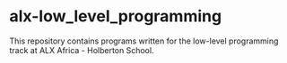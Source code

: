 # alx-low_level_programming
This repository contains programs written for the low-level programming track at ALX Africa - Holberton School.
